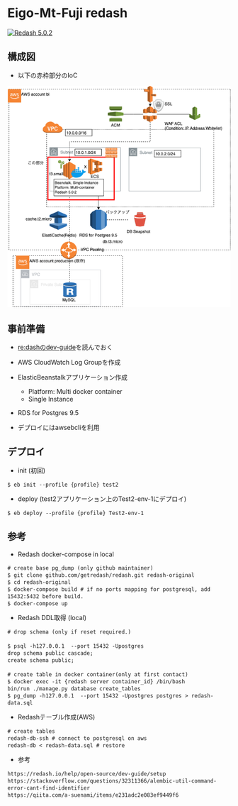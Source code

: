 # Eigo-Mt-Fuji redash

[![Redash 5.0.2](https://img.shields.io/badge/redash-v5.0.2-ff7964.svg)](https://github.com/getredash/redash)

## 構成図
* 以下の赤枠部分のIoC

![re:dash architecture](./docs/redash.png)

## 事前準備
* [re:dashのdev-guide](https://redash.io/help/open-source/dev-guide/setup)を読んでおく

* AWS CloudWatch Log Groupを作成
* ElasticBeanstalkアプリケーション作成
  * Platform: Multi docker container
  * Single Instance 
* RDS for Postgres 9.5 
* デプロイにはawsebcliを利用

## デプロイ

* init (初回) 

```
$ eb init --profile {profile} test2
```

* deploy (test2アプリケーション上のTest2-env-1にデプロイ)

```
$ eb deploy --profile {profile} Test2-env-1
```

## 参考

* Redash docker-compose in local

```
# create base pg_dump (only github maintainer)
$ git clone github.com/getredash/redash.git redash-original
$ cd redash-original
$ docker-compose build # if no ports mapping for postgresql, add 15432:5432 before build.
$ docker-compose up
```

* Redash DDL取得 (local)

```
# drop schema (only if reset required.)

$ psql -h127.0.0.1  --port 15432 -Upostgres 
drop schema public cascade;
create schema public;

# create table in docker container(only at first contact)
$ docker exec -it {redash server container_id} /bin/bash
bin/run ./manage.py database create_tables
$ pg_dump -h127.0.0.1  --port 15432 -Upostgres postgres > redash-data.sql
```

* Redashテーブル作成(AWS)

```
# create tables
redash-db-ssh # connect to postgresql on aws
redash-db < redash-data.sql # restore
```

* 参考

```
https://redash.io/help/open-source/dev-guide/setup
https://stackoverflow.com/questions/32311366/alembic-util-command-error-cant-find-identifier
https://qiita.com/a-suenami/items/e231adc2e083ef9449f6
```
